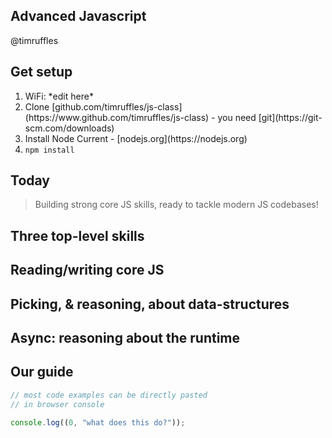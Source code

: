 ## Advanced Javascript

@timruffles

## Get setup

<ol>
  <li >WiFi: <span contenteditable>*edit here*</span></li>
  <li>Clone [github.com/timruffles/js-class](https://www.github.com/timruffles/js-class) - you need [git](https://git-scm.com/downloads)</li>
  <li>Install Node Current - [nodejs.org](https://nodejs.org)</label></li>
  <li><label><code>npm install</code></label></li>
</ol>

## Today

> Building strong core JS skills, ready to tackle modern JS codebases!

## Three top-level skills

## Reading/writing core JS

## Picking, &amp; reasoning, about data-structures

## Async: reasoning about the runtime

## Our guide

```Javascript
// most code examples can be directly pasted
// in browser console

console.log((0, "what does this do?"));
```


